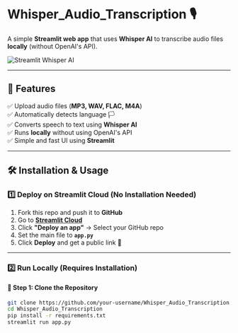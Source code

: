 # Whisper_Audio_Transcription 🎙️

A simple **Streamlit web app** that uses **Whisper AI** to transcribe audio files **locally** (without OpenAI's API).  

![Streamlit Whisper AI](https://streamlit.io/images/brand/streamlit-mark-light.svg)  

---

## 🚀 Features  
✅ Upload audio files (**MP3, WAV, FLAC, M4A**)  
✅ Automatically detects language 🏳️  
✅ Converts speech to text using **Whisper AI**  
✅ Runs **locally** without using OpenAI's API  
✅ Simple and fast UI using **Streamlit**  


---

## 🛠️ Installation & Usage  

### 1️⃣ Deploy on Streamlit Cloud (No Installation Needed)  
1. Fork this repo and push it to **GitHub**  
2. Go to **[Streamlit Cloud](https://share.streamlit.io/)**  
3. Click **"Deploy an app"** → Select your GitHub repo  
4. Set the main file to **`app.py`**  
5. Click **Deploy** and get a public link 🎉  

---

### 2️⃣ Run Locally (Requires Installation)  

#### 🔹 Step 1: Clone the Repository  
```bash
git clone https://github.com/your-username/Whisper_Audio_Transcription.git
cd Whisper_Audio_Transcription
pip install -r requirements.txt
streamlit run app.py



